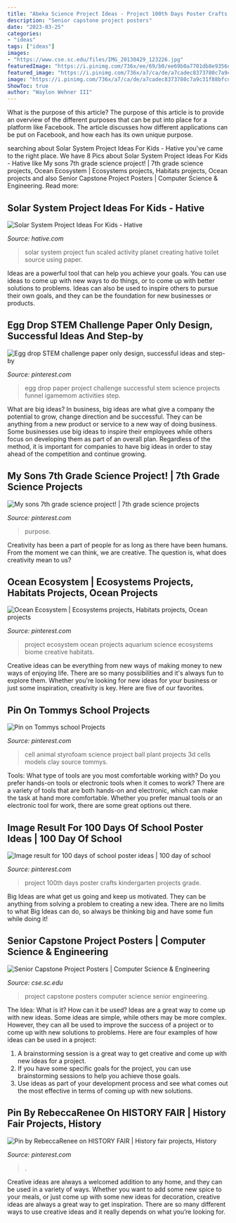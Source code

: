 ```yaml
---
title: "Abeka Science Project Ideas - Project 100th Days Poster Crafts Kindergarten Projects Grade"
description: "Senior capstone project posters"
date: "2023-03-25"
categories:
- "ideas"
tags: ["ideas"]
images:
- "https://www.cse.sc.edu/files/IMG_20130429_123226.jpg"
featuredImage: "https://i.pinimg.com/736x/ee/69/b0/ee69b0a7701db8e9356d58fc93ca60dc.jpg"
featured_image: "https://i.pinimg.com/736x/a7/ca/de/a7cadec8373780c7a9c31f88bfcd12f8--cell-model-science-projects.jpg"
image: "https://i.pinimg.com/736x/a7/ca/de/a7cadec8373780c7a9c31f88bfcd12f8--cell-model-science-projects.jpg"
ShowToc: true
author: "Waylon Wehner III"
---
```



What is the purpose of this article?
The purpose of this article is to provide an overview of the different purposes that can be put into place for a platform like Facebook. The article discusses how different applications can be put on Facebook, and how each has its own unique purpose.

	

		
searching about Solar System Project Ideas For Kids - Hative you've came to the right place. We have 8 Pics about Solar System Project Ideas For Kids - Hative like My sons 7th grade science project! | 7th grade science projects, Ocean Ecosystem | Ecosystems projects, Habitats projects, Ocean projects and also Senior Capstone Project Posters | Computer Science &amp; Engineering. Read more:
		
    
## Solar System Project Ideas For Kids - Hative

<img loading=lazy src="https://hative.com/wp-content/uploads/2014/12/solar-system-project-ideas/7-solar-system-project-ideas.jpg" onerror="this.onerror=null;this.src='https://tse3.mm.bing.net/th?id=OIP.GnuhpxJ6YLA1Ee29YtUregHaJ4&amp;pid=15.1';" alt="Solar System Project Ideas For Kids - Hative">

_Source: hative.com_

>solar system project fun scaled activity planet creating hative toilet source using paper. 

	

Ideas are a powerful tool that can help you achieve your goals. You can use ideas to come up with new ways to do things, or to come up with better solutions to problems. Ideas can also be used to inspire others to pursue their own goals, and they can be the foundation for new businesses or products.

    
## Egg Drop STEM Challenge Paper Only Design, Successful Ideas And Step-by

<img loading=lazy src="https://i.pinimg.com/736x/e7/21/9d/e7219d59a9373b0b291cf20bdecabd97.jpg" onerror="this.onerror=null;this.src='https://tse1.mm.bing.net/th?id=OIP.T6hBKBD9QOfPYGQh3pBjUgHaLH&amp;pid=15.1';" alt="Egg drop STEM challenge paper only design, successful ideas and step-by">

_Source: pinterest.com_

>egg drop paper project challenge successful stem science projects funnel igamemom activities step. 

	

What are big ideas?
In business, big ideas are what give a company the potential to grow, change direction and be successful. They can be anything from a new product or service to a new way of doing business. 
Some businesses use big ideas to inspire their employees while others focus on developing them as part of an overall plan. Regardless of the method, it is important for companies to have big ideas in order to stay ahead of the competition and continue growing.

    
## My Sons 7th Grade Science Project! | 7th Grade Science Projects

<img loading=lazy src="https://i.pinimg.com/736x/ee/69/b0/ee69b0a7701db8e9356d58fc93ca60dc.jpg" onerror="this.onerror=null;this.src='https://tse3.mm.bing.net/th?id=OIP.AlGJRJw9uSGxiX8Y8FxECgHaJ3&amp;pid=15.1';" alt="My sons 7th grade science project! | 7th grade science projects">

_Source: pinterest.com_

>purpose. 

	

Creativity has been a part of people for as long as there have been humans. From the moment we can think, we are creative. The question is, what does creativity mean to us?

    
## Ocean Ecosystem | Ecosystems Projects, Habitats Projects, Ocean Projects

<img loading=lazy src="https://i.pinimg.com/736x/f8/27/72/f8277223cbb119dafb8280c4288276ba--school-projects-art-projects.jpg" onerror="this.onerror=null;this.src='https://tse2.mm.bing.net/th?id=OIP.zXJpNlDrYXozHhAW7W0POQHaJ4&amp;pid=15.1';" alt="Ocean Ecosystem | Ecosystems projects, Habitats projects, Ocean projects">

_Source: pinterest.com_

>project ecosystem ocean projects aquarium science ecosystems biome creative habitats. 

	

Creative ideas can be everything from new ways of making money to new ways of enjoying life. There are so many possibilities and it's always fun to explore them. Whether you're looking for new ideas for your business or just some inspiration, creativity is key. Here are five of our favorites.

    
## Pin On Tommys School Projects

<img loading=lazy src="https://i.pinimg.com/736x/a7/ca/de/a7cadec8373780c7a9c31f88bfcd12f8--cell-model-science-projects.jpg" onerror="this.onerror=null;this.src='https://tse4.mm.bing.net/th?id=OIP.FMhoCvjcTssNPTi4q8RF4AHaLG&amp;pid=15.1';" alt="Pin on Tommys school Projects">

_Source: pinterest.com_

>cell animal styrofoam science project ball plant projects 3d cells models clay source tommys. 

	

Tools: What type of tools are you most comfortable working with?
Do you prefer hands-on tools or electronic tools when it comes to work? There are a variety of tools that are both hands-on and electronic, which can make the task at hand more comfortable. Whether you prefer manual tools or an electronic tool for work, there are some great options out there.

    
## Image Result For 100 Days Of School Poster Ideas | 100 Day Of School

<img loading=lazy src="https://i.pinimg.com/736x/d2/89/55/d289559d10d7a3140dd25b95d6cb0389.jpg" onerror="this.onerror=null;this.src='https://tse3.mm.bing.net/th?id=OIP.C_wM-QrmSHxWYIHGdbegpQHaJ3&amp;pid=15.1';" alt="Image result for 100 days of school poster ideas | 100 day of school">

_Source: pinterest.com_

>project 100th days poster crafts kindergarten projects grade. 

	

Big Ideas are what get us going and keep us motivated. They can be anything from solving a problem to creating a new idea. There are no limits to what Big Ideas can do, so always be thinking big and have some fun while doing it!

    
## Senior Capstone Project Posters | Computer Science &amp; Engineering

<img loading=lazy src="https://www.cse.sc.edu/files/IMG_20130429_123226.jpg" onerror="this.onerror=null;this.src='https://tse4.mm.bing.net/th?id=OIP.YJB_QmSBdoTmS1vAG0X8CgHaFj&amp;pid=15.1';" alt="Senior Capstone Project Posters | Computer Science &amp; Engineering">

_Source: cse.sc.edu_

>project capstone posters computer science senior engineering. 

	

The Idea: What is it? How can it be used?
Ideas are a great way to come up with new ideas. Some ideas are simple, while others may be more complex. However, they can all be used to improve the success of a project or to come up with new solutions to problems. Here are four examples of how ideas can be used in a project: 
1. A brainstorming session is a great way to get creative and come up with new ideas for a project.
2. If you have some specific goals for the project, you can use brainstorming sessions to help you achieve those goals.
3. Use ideas as part of your development process and see what comes out the most effective in terms of coming up with new solutions.

    
## Pin By RebeccaRenee On HISTORY FAIR | History Fair Projects, History

<img loading=lazy src="https://i.pinimg.com/736x/30/76/35/30763593fe3dbf5792d094dbc6e58766.jpg" onerror="this.onerror=null;this.src='https://tse1.mm.bing.net/th?id=OIP.faZFAfe3kwVYXYMk_o7C5wHaJ3&amp;pid=15.1';" alt="Pin by RebeccaRenee on HISTORY FAIR | History fair projects, History">

_Source: pinterest.com_

>. 

	

Creative ideas are always a welcomed addition to any home, and they can be used in a variety of ways. Whether you want to add some new spice to your meals, or just come up with some new ideas for decoration, creative ideas are always a great way to get inspiration. There are so many different ways to use creative ideas and it really depends on what you’re looking for.

